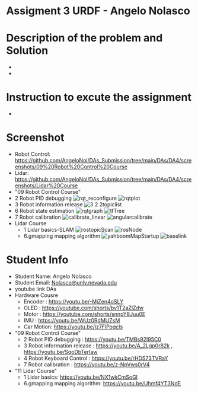#  Assigment 3 URDF - Angelo Nolasco
# Description of the problem and Solution
*
* 
# Instruction to excute the assignment
* 
# Screenshot
* Robot Control: https://github.com/AngeloNol/DAs_Submission/tree/main/DAs/DA4/screenshots/09%20Robot%20Control%20Course
* Lidar: https://github.com/AngeloNol/DAs_Submission/tree/main/DAs/DA4/screenshots/Lidar%20Course
* "09 Robot Control Course" 
 * 2 Robot PID debugging
  ![rqt_reconfigure](https://github.com/AngeloNol/DAs_Submission/assets/98061732/01921936-18a5-4c60-affb-92a9d49db45d)
  ![rqtplot](https://github.com/AngeloNol/DAs_Submission/assets/98061732/59db174e-5097-4acb-873b-a66850dac8d2)
 * 3 Robot information release
   ![3 2 2topiclist](https://github.com/AngeloNol/DAs_Submission/assets/98061732/a9e541a1-e0ef-459f-981e-e2078a650aef)
 * 6 Robot state estimation
    ![rqtgraph](https://github.com/AngeloNol/DAs_Submission/assets/98061732/158da84b-9c2f-4dd4-8ac3-dfe91910dbe1)
    ![tfTree](https://github.com/AngeloNol/DAs_Submission/assets/98061732/32419039-4335-4656-95d0-083bec38f7ea)
 * 7 Robot calibration
    ![calibrate_linear](https://github.com/AngeloNol/DAs_Submission/assets/98061732/8ae2e7fd-1784-4593-a7fb-1a9d74978f22)
   ![angularcalibrate](https://github.com/AngeloNol/DAs_Submission/assets/98061732/bde4b63e-e105-4cc8-b60f-7a6d560ab988)
* Lidar Course
    * 1 Lidar basics-SLAM
        ![rostopicScan](https://github.com/AngeloNol/DAs_Submission/assets/98061732/fa0a36b4-36bb-49a3-8619-1776857c2a27)
      ![rosNode](https://github.com/AngeloNol/DAs_Submission/assets/98061732/382a980f-c91f-4994-b774-224dd3c6da92)
    * 6.gmapping mapping algorithm
        ![yahboomMapStartup](https://github.com/AngeloNol/DAs_Submission/assets/98061732/eb389494-0b94-4dd5-997d-88b4cfcfff21)
      ![baselink](https://github.com/AngeloNol/DAs_Submission/assets/98061732/0e4488d1-b04e-46f4-a4bb-db11c2c59677)
# Student Info
* Student Name: Angelo Nolasco
* Student Email: Nolasco@unlv.nevada.edu
* youtube link DAs
* Hardware Cousre
  * Encoder : https://youtu.be/-MjZen4oSLY
  * OLED : https://youtube.com/shorts/bv1T2aZlZdw
  * Motor : https://youtube.com/shorts/snnpY8Juu0E
  * IMU : https://youtu.be/WUz0RdMUZsM 
  * Car Motion: https://youtu.be/iz7FlPoqcls
* "09 Robot Control Course" 
  * 2 Robot PID debugging : https://youtu.be/TMBs92I95C0 
  * 3 Robot information release : https://youtu.be/A_2Lgp0r82k , https://youtu.be/SqoDbTerIaw
  * 4 Robot Keyboard Control : https://youtu.be/rHDS73TVRaY
  *  7 Robot calibration  : https://youtu.be/z-NpVws0rV4
* "11 Lidar Course"
    * 1 Lidar basics: https://youtu.be/NX1wkCmSoGI
    * 6.gmapping mapping algorithm: https://youtu.be/Uhmf4YT3NdE


